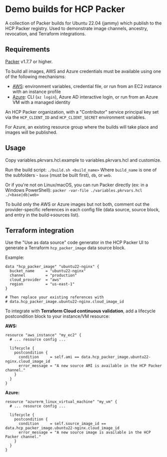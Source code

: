 # Demo builds for HCP Packer

A collection of Packer builds for Ubuntu 22.04 (jammy) which publish to the HCP Packer registry. Used to demonstrate image channels, ancestry, revocation, and Terraform integrations.

## Requirements

[Packer](https://www.packer.io/) v1.7.7 or higher.

To build all images, AWS and Azure credentials must be available using one of the following mechanisms:

- [AWS](https://developer.hashicorp.com/packer/plugins/builders/amazon#authentication): environment variables, credential file, or run from an EC2 instance with an instance profile
- [Azure](https://developer.hashicorp.com/packer/plugins/builders/azure#authentication-for-azure): CLI (`az login`), Azure AD interactive login, or run from an Azure VM with a managed identity

An HCP Packer organization, with a "Contributor" service principal key set via the `HCP_CLIENT_ID` and `HCP_CLIENT_SECRET` environment variables.

For Azure, an existing resource group where the builds will take place and images will be published.

## Usage

Copy variables.pkrvars.hcl.example to variables.pkrvars.hcl and customize.

Run the build script:
`./build.sh <build_name>`
Where `build_name` is one of the subfolders - `base` (must be built first), `db`, or `web`.

Or if you're not on Linux/macOS, you can run Packer directly (ex: in a Windows PowerShell):
`packer -var-file ./variables.pkrvars.hcl ./<base|db|web>`

To build only the AWS or Azure images but not both, comment out the provider-specific references in each config file (data source, source block, and entry in the build->sources list).

## Terraform integration

Use the "Use as data source" code generator in the HCP Packer UI to generate a Terraform `hcp_packer_image` data source block.

Example:

```hcl
data "hcp_packer_image" "ubuntu22-nginx" {
  bucket_name     = "ubuntu22-nginx"
  channel         = "production"
  cloud_provider  = "aws"
  region          = "us-east-1"
}

# Then replace your existing references with
# data.hcp_packer_image.ubuntu22-nginx.cloud_image_id
```

To integrate with **Terraform Cloud continuous validation**, add a lifecycle postcondition block to your instance/VM resource:

**AWS:**

```hcl
resource "aws_instance" "my_ec2" {
  # ... resource config ...

  lifecycle {
    postcondition {
      condition     = self.ami == data.hcp_packer_image.ubuntu22-nginx.cloud_image_id
      error_message = "A new source AMI is available in the HCP Packer channel."
    }    
  }
}
```

**Azure:**

```hcl
resource "azurerm_linux_virtual_machine" "my_vm" {
  # ... resource config ...

  lifecycle {
    postcondition {
      condition     = self.source_image_id == data.hcp_packer_image.ubuntu22-nginx.cloud_image_id
      error_message = "A new source image is available in the HCP Packer channel."
    }    
  }
}
```
